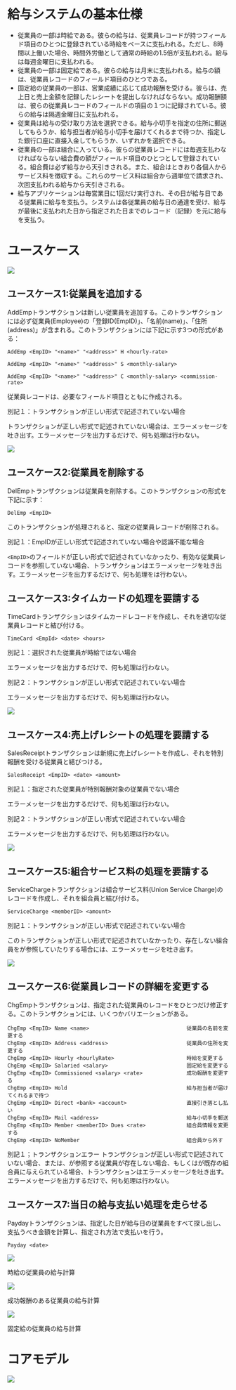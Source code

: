 # 給与システムの基本仕様

+ 従業員の一部は時給である。彼らの給与は、従業員レコードが持つフィールド項目のひとつに登録されている時給をベースに支払われる。ただし、8時間以上働いた場合、時間外労働として通常の時給の1.5倍が支払われる。給与は毎週金曜日に支払われる。
+ 従業員の一部は固定給である。彼らの給与は月末に支払われる。給与の額は、従業員レコードのフィールド項目のひとつである。
+ 固定給の従業員の一部は、営業成績に応じて成功報酬を受ける。彼らは、売上日と売上金額を記録したレシートを提出しなければならない。成功報酬額は、彼らの従業員レコードのフィールドの項目の１つに記録されている。彼らの給与は隔週金曜日に支払われる。
+ 従業員は給与の受け取り方法を選択できる。給与小切手を指定の住所に郵送してもらうか、給与担当者が給与小切手を届けてくれるまで待つか、指定した銀行口座に直接入金してもらうか、いずれかを選択できる。
+ 従業員の一部は組合に入っている。彼らの従業員レコードには毎週支払わなければならない組合費の額がフィールド項目のひとつとして登録されている。組合費は必ず給与から天引きされる。また、組合はときおり各個人からサービス料を徴収する。これらのサービス料は組合から週単位で請求され、次回支払われる給与から天引きされる。
+ 給与アプリケーションは毎営業日に1回だけ実行され、その日が給与日である従業員に給与を支払う。システムは各従業員の給与日の通達を受け、給与が最後に支払われた日から指定された日までのレコード（記録）を元に給与を支払う。

# ユースケース

![](./images/use_case.png)

## ユースケース1:従業員を追加する

AddEmpトランザクションは新しい従業員を追加する。このトランザクションには必ず従業員(Employee)の「登録ID(EmpID)」、「名前(name)」、「住所(address)」が含まれる。このトランザクションには下記に示す3つの形式がある：
```text
AddEmp <EmpID> "<name>" "<address>" H <hourly-rate>

AddEmp <EmpID> "<name>" "<address>" S <monthly-salary>

AddEmp <EmpID> "<name>" "<address>" C <monthly-salary> <commission-rate>
```
  
従業員レコードは、必要なフィールド項目とともに作成される。
  
別記１：トランザクションが正しい形式で記述されていない場合

トランザクションが正しい形式で記述されていない場合は、エラーメッセージを吐き出す。エラーメッセージを出力するだけで、何も処理は行わない。

![](./images/use_case_01.png)

## ユースケース2:従業員を削除する

DelEmpトランザクションは従業員を削除する。このトランザクションの形式を下記に示す：

```text
DelEmp <EmpID>
```

このトランザクションが処理されると、指定の従業員レコードが削除される。

別記１：EmpIDが正しい形式で記述されていない場合や認識不能な場合

`<EmpID>`のフィールドが正しい形式で記述されていなかったり、有効な従業員レコードを参照していない場合、トランザクションはエラーメッセージを吐き出す。エラーメッセージを出力するだけで、何も処理をは行わない。

## ユースケース3:タイムカードの処理を要請する

TimeCardトランザクションはタイムカードレコードを作成し、それを適切な従業員レコードと結び付ける。

```text
TimeCard <EmpId> <date> <hours>
```

別記１：選択された従業員が時給ではない場合

エラーメッセージを出力するだけで、何も処理は行わない。

別記２：トランザクションが正しい形式で記述されていない場合

エラーメッセージを出力するだけで、何も処理は行わない。

![](./images/use_case_03.png)

## ユースケース4:売上げレシートの処理を要請する

SalesReceiptトランザクションは新規に売上げレシートを作成し、それを特別報酬を受ける従業員と結びつける。

```text
SalesReceipt <EmpID> <date> <amount>
```

別記１：指定された従業員が特別報酬対象の従業員でない場合

エラーメッセージを出力するだけで、何も処理は行わない。

別記２：トランザクションが正しい形式で記述されていない場合

エラーメッセージを出力するだけで、何も処理は行わない。

![](./images/use_case_04.png)

## ユースケース5:組合サービス料の処理を要請する

ServiceChargeトランザクションは組合サービス料(Union Service Charge)のレコードを作成し、それを組合員と結び付ける。

```text
ServiceCharge <memberID> <amount>
```

別記１：トランザクションが正しい形式で記述されていない場合

このトランザクションが正しい形式で記述されていなかったり、存在しない組合員を<memberID>が参照していたりする場合には、エラーメッセージを吐き出す。

![](./images/use_case_05.png)

## ユースケース6:従業員レコードの詳細を変更する

ChgEmpトランザクションは、指定された従業員のレコードをひとつだけ修正する。このトランザクションには、いくつかバリエーションがある。

```text
ChgEmp <EmpID> Name <name>                               従業員の名前を変更する
ChgEmp <EmpID> Address <address>                         従業員の住所を変更する
ChgEmp <EmpID> Hourly <hourlyRate>                       時給を変更する
ChgEmp <EmpID> Salaried <salary>                         固定給を変更する
ChgEmp <EmpID> Commissioned <salary> <rate>              成功報酬を変更する
ChgEmp <EmpID> Hold                                      給与担当者が届けてくれるまで待つ
ChgEmp <EmpID> Direct <bank> <account>                   直接引き落とし払い
ChgEmp <EmpID> Mail <address>                            給与小切手を郵送
ChgEmp <EmpID> Member <memberID> Dues <rate>             組合員情報を変更する
ChgEmp <EmpID> NoMember                                  組合員から外す
```

別記１；トランザクションエラー
トランザクションが正しい形式で記述されていない場合、または、<EmpID>が参照する従業員が存在しない場合、もしくは<memberID>が既存の組合員に与えられている場合、トランザクションはエラーメッセージを吐き出す。エラーメッセージを出力するだけで、何も処理は行わない。

## ユースケース7:当日の給与支払い処理を走らせる

Paydayトランザクションは、指定した日が給与日の従業員をすべて探し出し、支払うべき金額を計算し、指定され方法で支払いを行う。

```text
Payday <date>
```

![](./images/use_case_07_1.png)

時給の従業員の給与計算

![](./images/use_case_07_2.png)

成功報酬のある従業員の給与計算

![](./images/use_case_07_3.png)

固定給の従業員の給与計算

# コアモデル
![](./images/core_model.png)